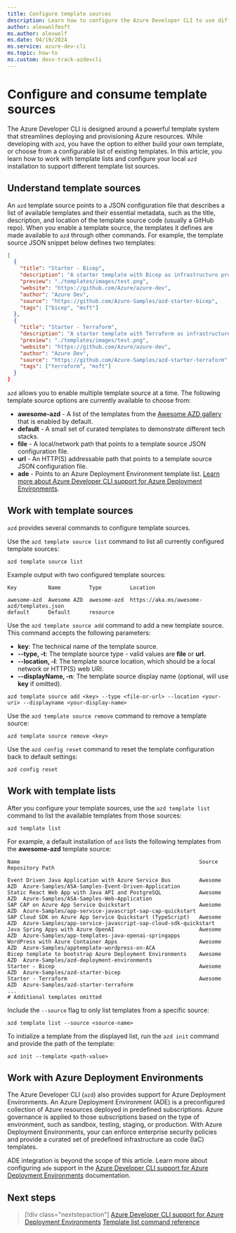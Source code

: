 ```yaml
---
title: Configure template sources
description: Learn how to configure the Azure Developer CLI to use different template sources
author: alexwolfmsft
ms.author: alexwolf
ms.date: 04/19/2024
ms.service: azure-dev-cli
ms.topic: how-to
ms.custom: devx-track-azdevcli
---
```


# Configure and consume template sources

The Azure Developer CLI is designed around a powerful template system that streamlines deploying and provisioning Azure resources. While developing with `azd`, you have the option to either build your own template, or choose from a configurable list of existing templates. In this article, you learn how to work with template lists and configure your local `azd` installation to support different template list sources.

## Understand template sources

An `azd` template source points to a JSON configuration file that describes a list of available templates and their essential metadata, such as the title, description, and location of the template source code (usually a GitHub repo). When you enable a template source, the templates it defines are made available to `azd` through other commands. For example, the template source JSON snippet below defines two templates:

```json
[
  {
    "title": "Starter - Bicep",
    "description": "A starter template with Bicep as infrastructure provider",
    "preview": "./templates/images/test.png",
    "website": "https://github.com/Azure/azure-dev",
    "author": "Azure Dev",
    "source": "https://github.com/Azure-Samples/azd-starter-bicep",
    "tags": ["bicep", "msft"]
  },
  {
    "title": "Starter - Terraform",
    "description": "A starter template with Terraform as infrastructure provider",
    "preview": "./templates/images/test.png",
    "website": "https://github.com/Azure/azure-dev",
    "author": "Azure Dev",
    "source": "https://github.com/Azure-Samples/azd-starter-terraform",
    "tags": ["terraform", "msft"]
  }
}
```

`azd` allows you to enable multiple template source at a time. The following template source options are currently available to choose from:

- **awesome-azd** - A list of the templates from the [Awesome AZD gallery](https://azure.github.io/awesome-azd) that is enabled by default.
- **default** - A small set of curated templates to demonstrate different tech stacks.
- **file** -  A local/network path that points to a template source JSON configuration file.
- **url** - An HTTP(S) addressable path that points to a template source JSON configuration file.
- **ade** - Points to an Azure Deployment Environment template list. [Learn more about Azure Developer CLI support for Azure Deployment Environments](/azure/developer/azure-developer-cli/ade-integration).

## Work with template sources

`azd` provides several commands to configure template sources.

Use the `azd template source list` command to list all currently configured template sources:

```azdeveloper
azd template source list
```

Example output with two configured template sources:

```output
Key          Name         Type         Location

awesome-azd  Awesome AZD  awesome-azd  https://aka.ms/awesome-azd/templates.json
default      Default      resource
```

Use the `azd template source add` command to add a new template source. This command accepts the following parameters:

- **key**: The technical name of the template source.
- **--type, -t**: The template source type - valid values are **file** or **url**.
- **--location, -l**: The template source location, which should be a local network or HTTP(S) web URI.
- **--displayName, -n**: The template source display name (optional, will use **key** if omitted).

```azdeveloper
azd template source add <key> --type <file-or-url> --location <your-uri> --displayname <your-display-name>
```

Use the `azd template source remove` command to remove a template source:

```azdeveloper
azd template source remove <key>
```

Use the `azd config reset` command to reset the template configuration back to default settings:

```azdeveloper
azd config reset
```

## Work with template lists

After you configure your template sources, use the `azd template list` command to list the available templates from those sources:

```azdeveloper
azd template list
```

For example, a default installation of `azd` lists the following templates from the **awesome-azd** template source:

```output
Name                                                         Source       Repository Path

Event Driven Java Application with Azure Service Bus         Awesome AZD  Azure-Samples/ASA-Samples-Event-Driven-Application
Static React Web App with Java API and PostgreSQL            Awesome AZD  Azure-Samples/ASA-Samples-Web-Application
SAP CAP on Azure App Service Quickstart                      Awesome AZD  Azure-Samples/app-service-javascript-sap-cap-quickstart
SAP Cloud SDK on Azure App Service Quickstart (TypeScript)   Awesome AZD  Azure-Samples/app-service-javascript-sap-cloud-sdk-quickstart
Java Spring Apps with Azure OpenAI                           Awesome AZD  Azure-Samples/app-templates-java-openai-springapps
WordPress with Azure Container Apps                          Awesome AZD  Azure-Samples/apptemplate-wordpress-on-ACA
Bicep template to bootstrap Azure Deployment Environments    Awesome AZD  Azure-Samples/azd-deployment-environments
Starter - Bicep                                              Awesome AZD  Azure-Samples/azd-starter-bicep
Starter - Terraform                                          Awesome AZD  Azure-Samples/azd-starter-terraform
...
# Additional templates omitted 
```

Include the `--source` flag to only list templates from a specific source:

```azdeveloper
azd template list --source <source-name>
```

To initialize a template from the displayed list, run the `azd init` command and provide the path of the template:

```azdeveloper
azd init --template <path-value>
```

## Work with Azure Deployment Environments

The Azure Developer CLI (`azd`) also provides support for Azure Deployment Environments. An Azure Deployment Environment (ADE) is a preconfigured collection of Azure resources deployed in predefined subscriptions. Azure governance is applied to those subscriptions based on the type of environment, such as sandbox, testing, staging, or production. With Azure Deployment Environments, your can enforce enterprise security policies and provide a curated set of predefined infrastructure as code (IaC) templates.

ADE integration is beyond the scope of this article. Learn more about configuring `ade` support in the [Azure Developer CLI support for Azure Deployment Environments](/azure/developer/azure-developer-cli/ade-integration) documentation.

## Next steps

> [!div class="nextstepaction"]
> [Azure Developer CLI support for Azure Deployment Environments](/azure/developer/azure-developer-cli/ade-integration)
> [Template list command reference](/azure/developer/azure-developer-cli/reference#azd-template)
